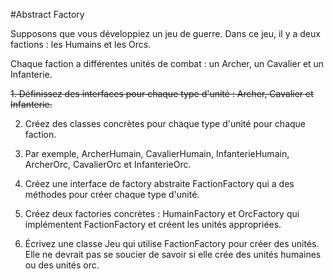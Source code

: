#Abstract Factory

Supposons que vous développiez un jeu de guerre. 
Dans ce jeu, il y a deux factions : 
les Humains et les Orcs. 

Chaque faction a différentes unités de combat : un Archer, un Cavalier et un Infanterie.

~~1. Définissez des interfaces pour chaque type d'unité : Archer, Cavalier et Infanterie.~~

2. Créez des classes concrètes pour chaque type d'unité pour chaque faction. 
3. Par exemple, ArcherHumain, CavalierHumain, InfanterieHumain, ArcherOrc, CavalierOrc et InfanterieOrc.

3. Créez une interface de factory abstraite FactionFactory qui a des méthodes pour créer chaque type d'unité.

4. Créez deux factories concrètes : HumainFactory et OrcFactory qui implémentent FactionFactory et créent les unités appropriées.

5. Écrivez une classe Jeu qui utilise FactionFactory pour créer des unités. Elle ne devrait pas se soucier de savoir si elle crée des unités humaines ou des unités orc.